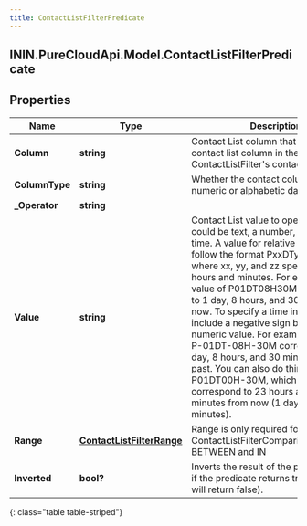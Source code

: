 ```yaml
---
title: ContactListFilterPredicate
---
```

## ININ.PureCloudApi.Model.ContactListFilterPredicate

## Properties

|Name | Type | Description | Notes|
|------------ | ------------- | ------------- | -------------|
| **Column** | **string** | Contact List column that must match a contact list column in the ContactListFilter&#39;s contactList object | [optional] |
| **ColumnType** | **string** | Whether the contact column contains numeric or alphabetic data | [optional] |
| **_Operator** | **string** |  | [optional] |
| **Value** | **string** | Contact List value to operate on. This could be text, a number, or a relative time. A value for relative time should follow the format PxxDTyyHzzM, where xx, yy, and zz specify the days, hours and minutes. For example, a value of P01DT08H30M corresponds to 1 day, 8 hours, and 30 minutes from now. To specify a time in the past, include a negative sign before each numeric value. For example, a value of P-01DT-08H-30M corresponds to 1 day, 8 hours, and 30 minutes in the past. You can also do things like P01DT00H-30M, which would correspond to 23 hours and 30 minutes from now (1 day - 30 minutes). | [optional] |
| **Range** | [**ContactListFilterRange**](ContactListFilterRange.html) | Range is only required for ContactListFilterComparisonOperator&#39;s BETWEEN and IN | [optional] |
| **Inverted** | **bool?** | Inverts the result of the predicate (i.e., if the predicate returns true, inverting it will return false). | [optional] |
{: class="table table-striped"}


